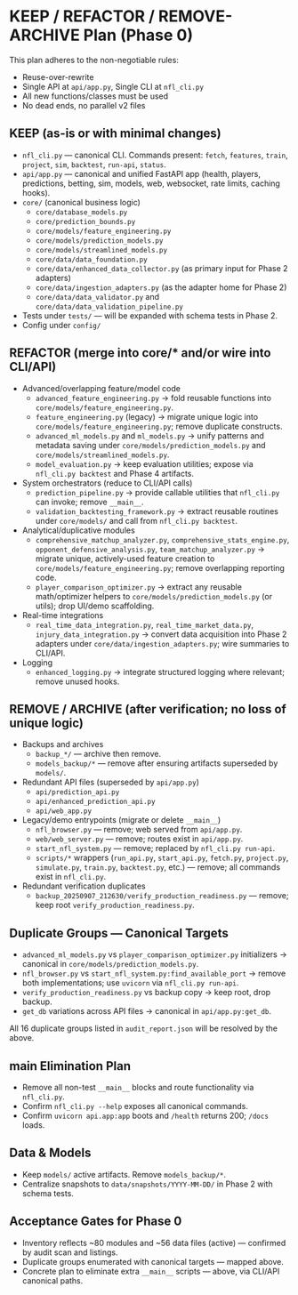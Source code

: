 # KEEP / REFACTOR / REMOVE-ARCHIVE Plan (Phase 0)

This plan adheres to the non-negotiable rules:
- Reuse-over-rewrite
- Single API at `api/app.py`, Single CLI at `nfl_cli.py`
- All new functions/classes must be used
- No dead ends, no parallel v2 files

## KEEP (as-is or with minimal changes)

- `nfl_cli.py` — canonical CLI. Commands present: `fetch`, `features`, `train`, `project`, `sim`, `backtest`, `run-api`, `status`.
- `api/app.py` — canonical and unified FastAPI app (health, players, predictions, betting, sim, models, web, websocket, rate limits, caching hooks).
- `core/` (canonical business logic)
  - `core/database_models.py`
  - `core/prediction_bounds.py`
  - `core/models/feature_engineering.py`
  - `core/models/prediction_models.py`
  - `core/models/streamlined_models.py`
  - `core/data/data_foundation.py`
  - `core/data/enhanced_data_collector.py` (as primary input for Phase 2 adapters)
  - `core/data/ingestion_adapters.py` (as the adapter home for Phase 2)
  - `core/data/data_validator.py` and `core/data/data_validation_pipeline.py`
- Tests under `tests/` — will be expanded with schema tests in Phase 2.
- Config under `config/`

## REFACTOR (merge into core/* and/or wire into CLI/API)

- Advanced/overlapping feature/model code
  - `advanced_feature_engineering.py` → fold reusable functions into `core/models/feature_engineering.py`.
  - `feature_engineering.py` (legacy) → migrate unique logic into `core/models/feature_engineering.py`; remove duplicate constructs.
  - `advanced_ml_models.py` and `ml_models.py` → unify patterns and metadata saving under `core/models/prediction_models.py` and `core/models/streamlined_models.py`.
  - `model_evaluation.py` → keep evaluation utilities; expose via `nfl_cli.py backtest` and Phase 4 artifacts.
- System orchestrators (reduce to CLI/API calls)
  - `prediction_pipeline.py` → provide callable utilities that `nfl_cli.py` can invoke; remove `__main__`.
  - `validation_backtesting_framework.py` → extract reusable routines under `core/models/` and call from `nfl_cli.py backtest`.
- Analytical/duplicative modules
  - `comprehensive_matchup_analyzer.py`, `comprehensive_stats_engine.py`, `opponent_defensive_analysis.py`, `team_matchup_analyzer.py` → migrate unique, actively-used feature creation to `core/models/feature_engineering.py`; remove overlapping reporting code.
  - `player_comparison_optimizer.py` → extract any reusable math/optimizer helpers to `core/models/prediction_models.py` (or utils); drop UI/demo scaffolding.
- Real-time integrations
  - `real_time_data_integration.py`, `real_time_market_data.py`, `injury_data_integration.py` → convert data acquisition into Phase 2 adapters under `core/data/ingestion_adapters.py`; wire summaries to CLI/API.
- Logging
  - `enhanced_logging.py` → integrate structured logging where relevant; remove unused hooks.

## REMOVE / ARCHIVE (after verification; no loss of unique logic)

- Backups and archives
  - `backup_*/` — archive then remove.
  - `models_backup/*` — remove after ensuring artifacts superseded by `models/`.
- Redundant API files (superseded by `api/app.py`)
  - `api/prediction_api.py`
  - `api/enhanced_prediction_api.py`
  - `api/web_app.py`
- Legacy/demo entrypoints (migrate or delete `__main__`)
  - `nfl_browser.py` — remove; web served from `api/app.py`.
  - `web/web_server.py` — remove; routes exist in `api/app.py`.
  - `start_nfl_system.py` — remove; replaced by `nfl_cli.py run-api`.
  - `scripts/*` wrappers (`run_api.py`, `start_api.py`, `fetch.py`, `project.py`, `simulate.py`, `train.py`, `backtest.py`, etc.) — remove; all commands exist in `nfl_cli.py`.
- Redundant verification duplicates
  - `backup_20250907_212630/verify_production_readiness.py` — remove; keep root `verify_production_readiness.py`.

## Duplicate Groups — Canonical Targets

- `advanced_ml_models.py` vs `player_comparison_optimizer.py` initializers → canonical in `core/models/prediction_models.py`.
- `nfl_browser.py` vs `start_nfl_system.py:find_available_port` → remove both implementations; use `uvicorn` via `nfl_cli.py run-api`.
- `verify_production_readiness.py` vs backup copy → keep root, drop backup.
- `get_db` variations across API files → canonical in `api/app.py:get_db`.

All 16 duplicate groups listed in `audit_report.json` will be resolved by the above.

## __main__ Elimination Plan

- Remove all non-test `__main__` blocks and route functionality via `nfl_cli.py`.
- Confirm `nfl_cli.py --help` exposes all canonical commands.
- Confirm `uvicorn api.app:app` boots and `/health` returns 200; `/docs` loads.

## Data & Models

- Keep `models/` active artifacts. Remove `models_backup/*`.
- Centralize snapshots to `data/snapshots/YYYY-MM-DD/` in Phase 2 with schema tests.

## Acceptance Gates for Phase 0

- Inventory reflects ~80 modules and ~56 data files (active) — confirmed by audit scan and listings.
- Duplicate groups enumerated with canonical targets — mapped above.
- Concrete plan to eliminate extra `__main__` scripts — above, via CLI/API canonical paths.
